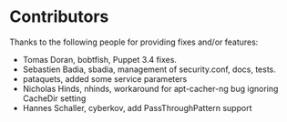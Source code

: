 # Contributors

Thanks to the following people for providing fixes and/or features:

* Tomas Doran, bobtfish, Puppet 3.4 fixes.
* Sebastien Badia, sbadia, management of security.conf, docs, tests.
* pataquets, added some service parameters
* Nicholas Hinds, nhinds, workaround for apt-cacher-ng bug ignoring CacheDir setting
* Hannes Schaller, cyberkov, add PassThroughPattern support
